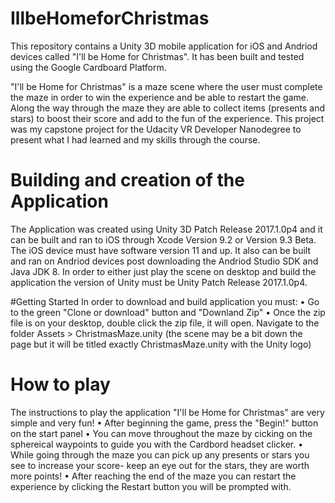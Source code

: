 # IllbeHomeforChristmas
This repository contains a Unity 3D mobile application for iOS and Andriod devices called "I'll be Home for Christmas". It has been built and tested using the Google Cardboard Platform.

"I'll be Home for Christmas" is a maze scene where the user must complete the maze in order to win the experience and be able to restart the game. Along the way through the maze they are able to collect items (presents and stars) to boost their score and add to the fun of the experience. This project was my capstone project for the Udacity VR Developer Nanodegree to present what I had learned and my skills through the course.

# Building and creation of the Application
The Application was created using Unity 3D Patch Release 2017.1.0p4 and it can be built and ran to iOS through Xcode Version 9.2 or Version 9.3 Beta. The iOS device must have software version  11 and up. It also can be built and ran on Andriod devices post downloading the Andriod Studio SDK and Java JDK 8.  In order to either just play the scene on desktop and build the application the version of Unity must be Unity Patch Release 2017.1.0p4.

#Getting Started
In order to download and build application you must:
•	Go to the green "Clone or download" button and "Downland Zip"
• Once the zip file is on your desktop, double click the zip file, it will open. Navigate to the folder Assets > ChristmasMaze.unity (the scene may be a bit down the page but it will be titled exactly ChristmasMaze.unity with the Unity logo)

# How to play
The instructions to play the application "I'll be Home for Christmas" are very simple and very fun!
• After beginning the game, press the "Begin!" button on the start panel
• You can move throughout the maze by cicking on the sphereical waypoints to guide you with the Cardbord headset clicker.
• While going through the maze you can pick up any presents or stars you see to increase your score- keep an eye out for the stars, they are worth more points!
• After reaching the end of the maze you can restart the experience by clicking the Restart button you will be prompted with.
